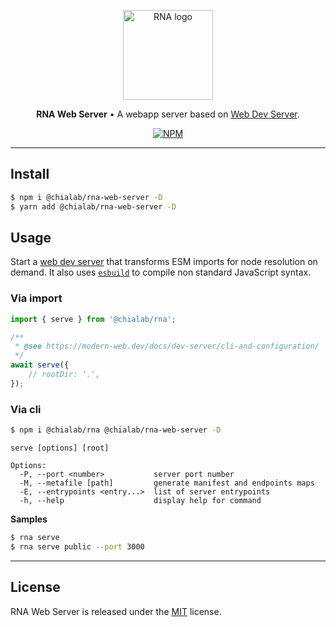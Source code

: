 <p align="center">
    <a href="https://www.chialab.io/p/rna">
        <img alt="RNA logo" width="144" height="144" src="https://raw.githack.com/chialab/rna/main/logo.svg" />
    </a>
</p>

<p align="center">
    <strong>RNA Web Server</strong> • A webapp server based on <a href="https://modern-web.dev/docs/dev-server/overview/">Web Dev Server</a>.
</p>

<p align="center">
    <a href="https://www.npmjs.com/package/@chialab/rna-web-server"><img alt="NPM" src="https://img.shields.io/npm/v/@chialab/rna-web-server.svg?style=flat-square"></a>
</p>

---

## Install

```sh
$ npm i @chialab/rna-web-server -D
$ yarn add @chialab/rna-web-server -D
```

## Usage

Start a [web dev server](https://modern-web.dev/docs/dev-server/overview/) that transforms ESM imports for node resolution on demand. It also uses [`esbuild`](https://esbuild.github.io/) to compile non standard JavaScript syntax.

### Via import

```js
import { serve } from '@chialab/rna';

/**
 * @see https://modern-web.dev/docs/dev-server/cli-and-configuration/
 */
await serve({
    // rootDir: '.',
});
```

### Via cli

```sh
$ npm i @chialab/rna @chialab/rna-web-server -D
```

```
serve [options] [root]

Options:
  -P, --port <number>           server port number
  -M, --metafile [path]         generate manifest and endpoints maps
  -E, --entrypoints <entry...>  list of server entrypoints
  -h, --help                    display help for command
```

**Samples**

```sh
$ rna serve
$ rna serve public --port 3000
```

---

## License

RNA Web Server is released under the [MIT](https://github.com/chialab/rna/blob/master/packages/rna-web-server/LICENSE) license.

